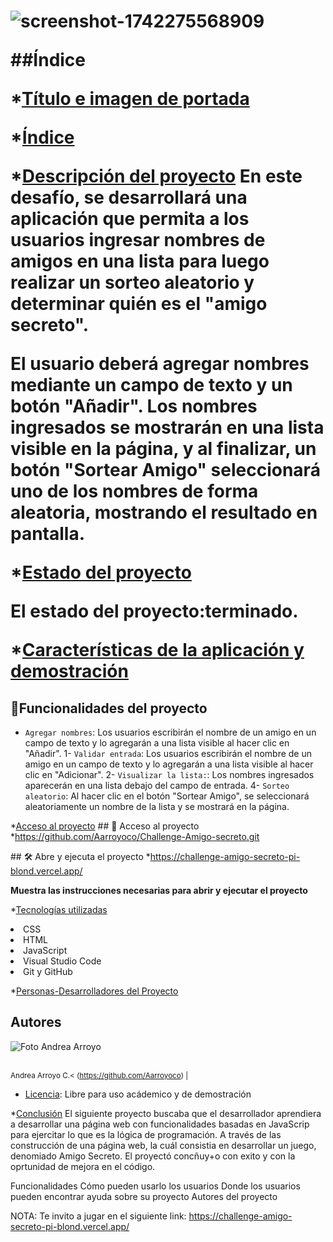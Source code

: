 <h1 Challenge Amigo Secreto</h1>


![screenshot-1742275568909](https://github.com/user-attachments/assets/9736a69e-a378-49fe-b0e6-204ff074ce3f)

##Índice

*[Título e imagen de portada](#Título-e-imagen-de-portada)

*[Índice](#índice)

*[Descripción del proyecto](#descripción-del-proyecto)
En este desafío, se desarrollará una aplicación que permita a los usuarios ingresar nombres de amigos en una lista para luego realizar un sorteo aleatorio y determinar quién es el "amigo secreto".

El usuario deberá agregar nombres mediante un campo de texto y un botón "Añadir". Los nombres ingresados se mostrarán en una lista visible en la página, y al finalizar, un botón "Sortear Amigo" seleccionará uno de los nombres de forma aleatoria, mostrando el resultado en pantalla.

*[Estado del proyecto](#Estado-del-proyecto)

El estado del proyecto:terminado.

*[Características de la aplicación y demostración](#Características-de-la-aplicación-y-demostración)

## :hammer:Funcionalidades del proyecto

- `Agregar nombres`: Los usuarios escribirán el nombre de un amigo en un campo de texto y lo agregarán a una lista visible al hacer clic en "Añadir". 1- `Validar entrada`: Los usuarios escribirán el nombre de un amigo en un campo de texto y lo agregarán a una lista visible al hacer clic en "Adicionar". 2-  `Visualizar la lista:`: Los nombres ingresados aparecerán en una lista debajo del campo de entrada. 4- `Sorteo aleatorio`: Al hacer clic en el botón "Sortear Amigo", se seleccionará aleatoriamente un nombre de la lista y se mostrará en la página.

*[Acceso al proyecto](#acceso-proyecto)
\## 📁 Acceso al proyecto
*https://github.com/Aarroyoco/Challenge-Amigo-secreto.git

\## 🛠️ Abre y ejecuta el proyecto
*https://challenge-amigo-secreto-pi-blond.vercel.app/

**Muestra las instrucciones necesarias para abrir y ejecutar el proyecto**

*[Tecnologías utilizadas](#tecnologías-utilizadas)
<li>CSS</li> 
<li>HTML</li> 
<li>JavaScript</li> 
<li>Visual Studio Code</li> 
<li>Git y GitHub</li> 

*[Personas-Desarrolladores del Proyecto](#personas-desarrolladores)
## Autores
![Foto Andrea Arroyo](https://github.com/user-attachments/assets/165ddc2c-682e-48f2-bbf6-a8d09fe21b1d)

<br><sub>Andrea Arroyo C.<
(https://github.com/Aarroyoco) | 

* [Licencia](#licencia): Libre para uso acádemico y de demostración

*[Conclusión](#conclusión)
El siguiente proyecto buscaba que el desarrollador aprendiera a desarrollar una página web con funcionalidades basadas en JavaScrip para ejercitar lo que es la lógica de programación. A través de las construcción de una página web, la cuál consistia en desarrollar un juego, denomiado Amigo Secreto. El proyectó concñuy+o con exito y con la oprtunidad de mejora en el código.


Funcionalidades
Cómo pueden usarlo los usuarios
Donde los usuarios pueden encontrar ayuda sobre su proyecto
Autores del proyecto

NOTA: Te invito a jugar en el siguiente link:
https://challenge-amigo-secreto-pi-blond.vercel.app/
